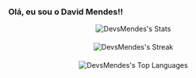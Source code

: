 ### Olá, eu sou o David Mendes!!

<div style="display: flex; flex-direction: column; align-items: center;">
  <img src="https://github-readme-stats.vercel.app/api?username=DevsMendes&theme=tokyonight&show_icons=true&hide_border=true&count_private=true" alt="DevsMendes's Stats" style="margin-bottom: 20px;">
  <img src="https://github-readme-streak-stats.herokuapp.com/?user=DevsMendes&theme=tokyonight&hide_border=true" alt="DevsMendes's Streak" style="margin-bottom: 20px;">
  <img src="https://github-readme-stats.vercel.app/api/top-langs/?username=DevsMendes&theme=tokyonight&show_icons=true&hide_border=true&layout=compact" alt="DevsMendes's Top Languages">
</div>


